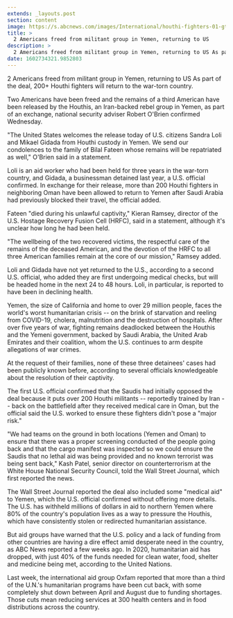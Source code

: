 ```yaml
--- 
extends: _layouts.post 
section: content 
image: https://s.abcnews.com/images/International/houthi-fighters-01-gty-jt-201014_1602702675185_hpMain_16x9_992.jpg 
title: > 
  2 Americans freed from militant group in Yemen, returning to US 
description: > 
  2 Americans freed from militant group in Yemen, returning to US As part of the deal, 200+ Houthi fighters will return to the war-torn country.Two Americans have been freed and the remains of a third American have been released by the Houthis, an Iran-backed rebel group in Yemen, as part of an exchange, national security adviser Robert O'Brien confirmed Wednesday."The United States welcomes the release today of U.S. citizens Sandra Loli and Mikael Gidada from Houthi custody in Yemen.The Wall Street Journal reported the deal also included some "medical aid" to Yemen, which the U.S. official confirmed without offering more details.In 2020, humanitarian aid has dropped, with just 40% of the funds needed for clean water, food, shelter and medicine being met, according to the United Nations. 
date: 1602734321.9852803 
--- 
```

2 Americans freed from militant group in Yemen, returning to US As part of the deal, 200+ Houthi fighters will return to the war-torn country.

Two Americans have been freed and the remains of a third American have been released by the Houthis, an Iran-backed rebel group in Yemen, as part of an exchange, national security adviser Robert O'Brien confirmed Wednesday.

"The United States welcomes the release today of U.S. citizens Sandra Loli and Mikael Gidada from Houthi custody in Yemen. We send our condolences to the family of Bilal Fateen whose remains will be repatriated as well," O'Brien said in a statement.

Loli is an aid worker who had been held for three years in the war-torn country, and Gidada, a businessman detained last year, a U.S. official confirmed. In exchange for their release, more than 200 Houthi fighters in neighboring Oman have been allowed to return to Yemen after Saudi Arabia had previously blocked their travel, the official added.

Fateen "died during his unlawful captivity," Kieran Ramsey, director of the U.S. Hostage Recovery Fusion Cell (HRFC), said in a statement, although it's unclear how long he had been held.

"The wellbeing of the two recovered victims, the respectful care of the remains of the deceased American, and the devotion of the HRFC to all three American families remain at the core of our mission," Ramsey added.

Loli and Gidada have not yet returned to the U.S., according to a second U.S. official, who added they are first undergoing medical checks, but will be headed home in the next 24 to 48 hours. Loli, in particular, is reported to have been in declining health.

Yemen, the size of California and home to over 29 million people, faces the world's worst humanitarian crisis -- on the brink of starvation and reeling from COVID-19, cholera, malnutrition and the destruction of hospitals. After over five years of war, fighting remains deadlocked between the Houthis and the Yemeni government, backed by Saudi Arabia, the United Arab Emirates and their coalition, whom the U.S. continues to arm despite allegations of war crimes.

At the request of their families, none of these three detainees' cases had been publicly known before, according to several officials knowledgeable about the resolution of their captivity.

The first U.S. official confirmed that the Saudis had initially opposed the deal because it puts over 200 Houthi militants -- reportedly trained by Iran -- back on the battlefield after they received medical care in Oman, but the official said the U.S. worked to ensure these fighters didn't pose a "major risk."

"We had teams on the ground in both locations (Yemen and Oman) to ensure that there was a proper screening conducted of the people going back and that the cargo manifest was inspected so we could ensure the Saudis that no lethal aid was being provided and no known terrorist was being sent back," Kash Patel, senior director on counterterrorism at the White House National Security Council, told the Wall Street Journal, which first reported the news.

The Wall Street Journal reported the deal also included some "medical aid" to Yemen, which the U.S. official confirmed without offering more details. The U.S. has withheld millions of dollars in aid to northern Yemen where 80% of the country's population lives as a way to pressure the Houthis, which have consistently stolen or redirected humanitarian assistance.

But aid groups have warned that the U.S. policy and a lack of funding from other countries are having a dire effect amid desperate need in the country, as ABC News reported a few weeks ago. In 2020, humanitarian aid has dropped, with just 40% of the funds needed for clean water, food, shelter and medicine being met, according to the United Nations.

Last week, the international aid group Oxfam reported that more than a third of the U.N.'s humanitarian programs have been cut back, with some completely shut down between April and August due to funding shortages. Those cuts mean reducing services at 300 health centers and in food distributions across the country.